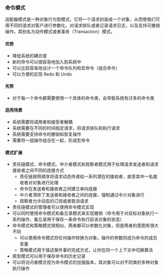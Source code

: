 ### 命令模式
适配器模式是一种对象行为型模式，它将一个请求封装成一个对象，从而使我们可用不同的请求对客户进行参数化，对请求排队或者记录请求日志，以及支持可撤销操作。其别名为动作模式或者事务（Transaction）模式。

#### 优势
* 降低系统的耦合度
* 新的命令可以很容易地加入到系统中
* 可以比较容易地设计一个命令队列和宏命令（组合命令）
* 可以方便的实现 Redo 和 Undo

#### 劣势
* 对于每一个命令都需要使用一个具体的命令类，会导致系统有过多的命令类

#### 适用场景
* 系统需要将调用者和接受者解耦
* 系统需要在不同的时间指定请求，将请求排队和执行请求
* 系统需要支持命令的撤销和恢复操作
* 需要将一组操作组合在一起，形成宏命令

#### 模式扩展
* 责任链模式、命令模式、中介者模式和观察者模式用于处理请求发送者和请求接收者之间不同的连接方式
  * 责任链按照顺序将请求动态传递给一系列潜在的接收者，直至其中一名接收者对对象进行处理
  * 命令在发送者和接收者之间建立单向连接
  * 中介者清除了发送者和接收者之间的连接，强制通过中介对象进行
  * 观察者允许动态的订阅或者取消请求
* 责任链模式的管理者可以使用命令模式实现
* 可以同时使用命令模式和备忘录模式来实现撤销（命令用于对目标对象执行一系列操作，备忘录用于保存一条命令执行前该对象的状态）
* 命令模式和策略模式很相似，两者都可以参数化对象，但是两者的意图有很大不同
  * 可以使用命令模式将任何操作转换为对象，操作的参数将成为命令的成员变量
  * 策略模式用于描述某件事的完成方式，让你在同一个上下文中切换算法
* 原型模式可以用于保存命令的历史记录
* 可以将访问者模式视为命令模式的加强版本，其对象可以对不同类的多种对象执行操作